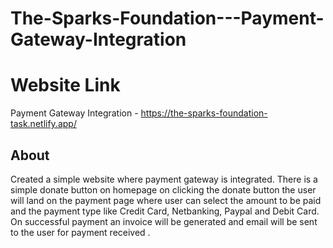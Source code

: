 # The-Sparks-Foundation---Payment-Gateway-Integration

# Website Link
Payment Gateway Integration - https://the-sparks-foundation-task.netlify.app/

## About
Created a simple website where payment gateway is integrated. There is a simple donate button on homepage on clicking the donate button the user will land on the payment page where user can select the amount to be paid and the payment type like Credit Card, Netbanking, Paypal and Debit Card. On successful payment an invoice will be generated and email will be sent to the user for payment received .

